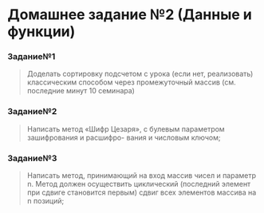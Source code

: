 # Домашнее задание №2 (Данные и функции)
### Задание№1
> Доделать сортировку подсчетом с урока (если нет, реализовать) классическим способом через промежуточный массив (см. последние минут 10 семинара)
### Задание№2
> Написать метод «Шифр Цезаря», с булевым параметром зашифрования и расшифро- вания и числовым ключом;
### Задание№3
> Написать метод, принимающий на вход массив чисел и параметр n. Метод должен осуществить циклический (последний элемент при сдвиге становится первым) сдвиг всех элементов массива на n позиций;